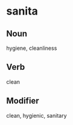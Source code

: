 sanita
===

Noun
---

hygiene, cleanliness

Verb
---

clean

Modifier
---

clean, hygienic, sanitary